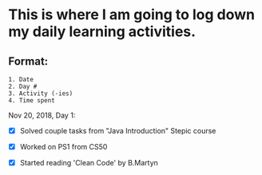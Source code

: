 # This is where I am going to log down my daily learning activities.

## Format:
    1. Date
    2. Day #
    3. Activity (-ies)
    4. Time spent

 Nov 20, 2018, Day 1:
 - [x] Solved couple tasks from "Java Introduction" Stepic course
 - [x] Worked on PS1 from CS50
 - [x] Started reading 'Clean Code' by B.Martyn


